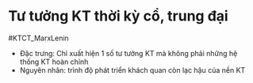 # Tư tưởng KT thời kỳ cổ, trung đại

#KTCT_MarxLenin 

- Đặc trưng: Chỉ xuất hiện 1 số tư tưởng KT mà không phải những hệ thống KT hoàn chỉnh
- Nguyên nhân: trình độ phát triển khách quan còn lạc hậu của nền KT
